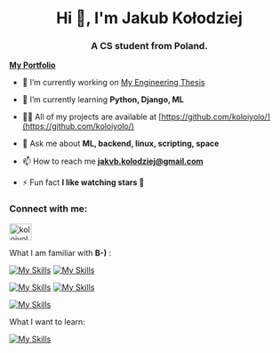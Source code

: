 <h1 align="center">Hi 👋, I'm Jakub Kołodziej</h1>
<h3 align="center">A CS student from Poland.</h3>

**<a href="https://koloiyolo.github.io/portfolio/"> My Portfolio</a>**

- 🔭 I’m currently working on [My Engineering Thesis](https://github.com/koloiyolo/engineering_thesis_django)

- 🌱 I’m currently learning **Python, Django, ML**

- 👨‍💻 All of my projects are available at [https://github.com/koloiyolo/](https://github.com/koloiyolo/)

- 💬 Ask me about **ML, backend, linux, scripting, space**

- 📫 How to reach me **jakvb.kolodziej@gmail.com**

- ⚡ Fun fact **I like watching stars 🔭**

<h3 align="left">Connect with me:</h3>
<p align="left">
<a href="https://www.leetcode.com/koloiyolo" target="blank"><img align="center" src="https://raw.githubusercontent.com/rahuldkjain/github-profile-readme-generator/master/src/images/icons/Social/leet-code.svg" alt="koloiyolo" height="30" width="40" /></a>
</p>

What I am familiar with **B-)** :

[![My Skills](https://go-skill-icons.vercel.app/api/icons?i=python,django,scikitlearn,php,java,tab&perline=9)](go-skill-icons.vercel.app/) [![My Skills](https://go-skill-icons.vercel.app/api/icons?i=mysql,sqlserver,plsql,mongodb&perline=9)](go-skill-icons.vercel.app/)

[![My Skills](https://go-skill-icons.vercel.app/api/icons?i=ubuntu,debian,redhat,arch,windows,tab&perline=9)](go-skill-icons.vercel.app/) [![My Skills](https://go-skill-icons.vercel.app/api/icons?i=docker,git,github&perline=9)](go-skill-icons.vercel.app/)

[![My Skills](https://go-skill-icons.vercel.app/api/icons?i=html,css,bootstrap,js,flutter&perline=9)](go-skill-icons.vercel.app/)

What I want to learn:

[![My Skills](https://go-skill-icons.vercel.app/api/icons?i=htmx,tensorflow,ansible,terraform,nix&perline=9)](go-skill-icons.vercel.app/)
